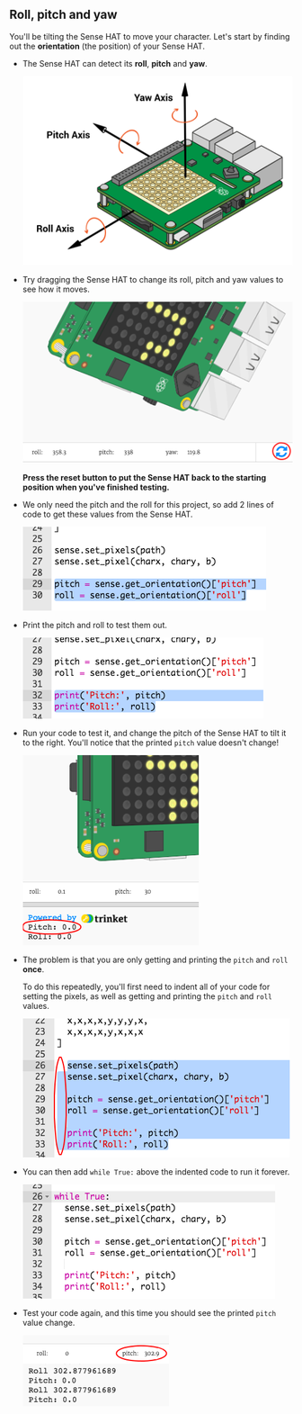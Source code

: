 ## Roll, pitch and yaw

You'll be tilting the Sense HAT to move your character. Let's start by finding out the **orientation** (the position) of your Sense HAT.

+ The Sense HAT can detect its **roll**, **pitch** and **yaw**.
    
    ![screenshot](images/tightrope-rpy.png)

+ Try dragging the Sense HAT to change its roll, pitch and yaw values to see how it moves.
    
    ![screenshot](images/tightrope-rpy-test.png)
    
    **Press the reset button to put the Sense HAT back to the starting position when you've finished testing.**

+ We only need the pitch and the roll for this project, so add 2 lines of code to get these values from the Sense HAT.
    
    ![screenshot](images/tightrope-roll-pitch.png)

+ Print the pitch and roll to test them out.
    
    ![schermata](images/tightrope-roll-pitch-print.png)

+ Run your code to test it, and change the pitch of the Sense HAT to tilt it to the right. You'll notice that the printed `pitch` value doesn't change!
    
    ![screenshot](images/tightrope-pitch-test.png)

+ The problem is that you are only getting and printing the `pitch` and `roll` **once**.
    
    To do this repeatedly, you'll first need to indent all of your code for setting the pixels, as well as getting and printing the `pitch` and `roll` values.
    
    ![schermata](images/tightrope-indent.png)

+ You can then add `while True:` above the indented code to run it forever.
    
    ![schermata](images/tightrope-forever.png)

+ Test your code again, and this time you should see the printed `pitch` value change.
    
    ![schermata](images/tightrope-pitch-test-fix.png)
